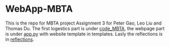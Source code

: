 # WebApp-MBTA
 This is the repo for MBTA project Assignment 3 for Peter Gao, Leo Liu and Thomas Du. The first logestics part is under [code_MBTA](code_MBTA.py), the webpage part is under [app.py](app.py) with website template in templates. Lasly the reflections is in [reflections](reflections.md). 
